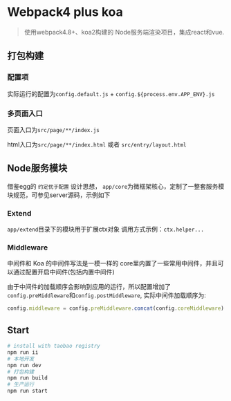 # Webpack4 plus koa

> 使用webpack4.8+、koa2构建的 Node服务端渲染项目，集成react和vue.

## 打包构建

### 配置项

实际运行的配置为`config.default.js` + `config.${process.env.APP_ENV}.js`

### 多页面入口

页面入口为`src/page/**/index.js`

html入口为`src/page/**/index.html` 或者 `src/entry/layout.html`

## Node服务模块

借鉴egg的 `约定优于配置` 设计思想，
`app/core`为微框架核心，定制了一整套服务模块规范，可参见server源码，示例如下

### Extend

`app/extend`目录下的模块用于扩展ctx对象
调用方式示例：`ctx.helper...`

### Middleware

中间件和 Koa 的中间件写法是一模一样的
core里内置了一些常用中间件，并且可以通过配置开启中间件(包括内置中间件)

由于中间件的加载顺序会影响到应用的运行，所以配置增加了`config.preMiddleware`和`config.postMiddleware`,
实际中间件加载顺序为: 

```javascript
config.middleware = config.preMiddleware.concat(config.coreMiddleware).concat(config.postMiddleware)
```

## Start

```bash
# install with taobao registry
npm run ii
# 本地开发
npm run dev
# 打包构建
npm run build
# 生产运行
npm run start
```
